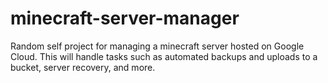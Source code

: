 # minecraft-server-manager
Random self project for managing a minecraft server hosted on Google Cloud. This will handle tasks such as automated backups and uploads to a bucket, server recovery, and more.
